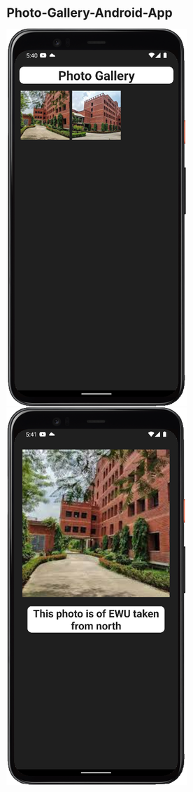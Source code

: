 # Photo-Gallery-Android-App
![alt text](https://github.com/ShahadatAnik/Photo-Gallery-Android-App/blob/master/images/Screenshot%202022-05-22%20201054.png)<br />
![alt text](https://github.com/ShahadatAnik/Photo-Gallery-Android-App/blob/master/images/Screenshot%202022-05-22%20201116.png)
